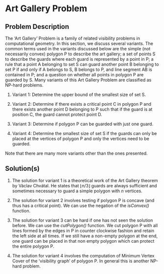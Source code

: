 # Art Gallery Problem

## Problem Description

The ‘Art Gallery’ Problem is a family of related visibility problems in computational geometry. In this section, we discuss several variants. The common terms used in the variants discussed below are the simple (not necessarily convex) polygon P to describe the art gallery; a set of points S to describe the guards where each guard is represented by a point in P; a rule that a point A belonging to set S can guard another point B belonging to set P if and only if A belongs to S, B belongs to P, and line segment AB is contained in P; and a question on whether all points in polygon P are guarded by S. Many variants of this Art Gallery Problem are classified as NP-hard problems.

1. Variant 1: Determine the upper bound of the smallest size of set S.

2. Variant 2: Determine if there exists a critical point C in polygon P and there exists another point D belonging to P such that if the guard is at position C, the guard cannot protect point D.

3. Variant 3: Determine if polygon P can be guarded with just one guard.

4. Variant 4: Determine the smallest size of set S if the guards can only be placed at the vertices of polygon P and only the vertices need to be guarded.

Note that there are many more variants other than the ones presented.

## Solution(s)

1. The solution for variant 1 is a theoretical work of the Art Gallery theorem by Václav Chvátal. He states that ⌊n/3⌋ guards are always sufficient and sometimes necessary to guard a simple polygon with _n_ vertices.

2. The solution for variant 2 involves testing if polygon P is concave (and thus has a critical point). We can use the negation of the _isConvex()_ function.

3. The solution for variant 3 can be hard if one has not seen the solution before. We can use the _cutPolygon()_ function. We cut polygon P with all lines formed by the edges in P in counter clockwise fashion and retain the left side at all times. If we still have a non-empty polygon at the end, one guard can be placed in that non empty polygon which can protect the entire polygon P.

4. The solution for variant 4 involves the computation of Minimum Vertex Cover of the ‘visibility graph’ of polygon P. In general this is another NP-hard problem.
